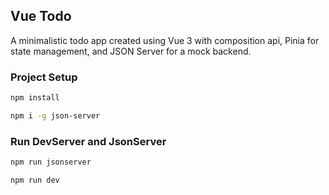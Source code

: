 ## Vue Todo
A minimalistic todo app created using Vue 3 with composition api, Pinia for state management, and JSON Server for a mock backend. 

### Project Setup

```sh
npm install
```

```sh
npm i -g json-server
```

### Run DevServer and JsonServer

```sh
npm run jsonserver
```

```sh
npm run dev
```